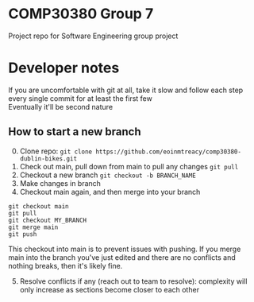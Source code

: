 # COMP30380 Group 7
Project repo for Software Engineering group project

# Developer notes
If you are uncomfortable with git at all, take it slow and follow each step every single commit for at least the first few <br>
Eventually it'll be second nature
## How to start a new branch
0. Clone repo: `git clone https://github.com/eoinmtreacy/comp30380-dublin-bikes.git`
1. Check out main, pull down from main to pull any changes
`git pull`
2. Checkout a new branch
`git checkout -b BRANCH_NAME`
3. Make changes in branch
4. Checkout main again, and then merge into your branch
```
git checkout main
git pull
git checkout MY_BRANCH
git merge main
git push
```
This checkout into main is to prevent issues with pushing. If you merge main into the branch you've just edited and there are no conflicts and nothing breaks, then it's likely fine.

5. Resolve conflicts if any (reach out to team to resolve): complexity will only increase as sections become closer to each other
